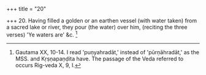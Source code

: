 +++
title = "20"

+++
20. Having filled a golden or an earthen vessel (with water taken) from a sacred lake or river, they pour (the water) over him, (reciting the three verses) 'Ye waters are' &c. [^15] 


[^15]:  Gautama XX, 10-14. I read 'puṇyahradāt,' instead of 'pūrṇāhradāt,' as the MSS. and Kṛṣṇapaṇḍita have. The passage of the Veda referred to occurs Rig-veda X, 9, I.
